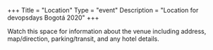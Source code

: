 ﻿+++
Title = "Location"
Type = "event"
Description = "Location for devopsdays Bogotá 2020"
+++

Watch this space for information about the venue including address, map/direction, parking/transit, and any hotel details.

<!--
<div style="float:left;">
  <img alt="DevOpsDays Bogotá 2020" src="/events/2020-bogota/edificio.jpg" style="max-width: 90%;">
</div><br><br>
<br><br><br><br><br><br><br><br><br><br><br><br>
=======
### <b>Conference location:</b> 
##### Centro de Excelencia Operacional Avianca
[Dg. 25g ##95a-85<br> 
Bogotá, Cundinamarca<br> 
Colombia<br>](https://goo.gl/maps/HNPzJ49rDKE2)
<strong>Phone:</strong> +57 1 5877700
<br>
 Uncomment this only if you have set the coordinates for your location in the config yaml. Get Latitude and Longitude of a Point: http://itouchmap.com/latlong.html 
{{< event_map >}} 
-->